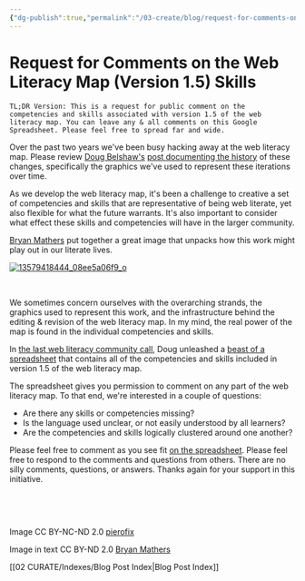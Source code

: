 ```yaml
---
{"dg-publish":true,"permalink":"/03-create/blog/request-for-comments-on-the-web-literacy-map-version-1-5-skills/","title":"Request for Comments on the Web Literacy Map (Version 1.5) Skills","tags":["webliteracy"]}
---
```


# Request for Comments on the Web Literacy Map (Version 1.5) Skills

```
TL;DR Version: This is a request for public comment on the competencies and skills associated with version 1.5 of the web literacy map. You can leave any & all comments on this Google Spreadsheet. Please feel free to spread far and wide.
```

Over the past two years we've been busy hacking away at the web literacy map. Please review [Doug Belshaw's](https://twitter.com/dajbelshaw/) [post documenting the history](http://dougbelshaw.com/blog/2015-02-09/two-years-of-weblitmap/) of these changes, specifically the graphics we've used to represent these iterations over time.

As we develop the web literacy map, it's been a challenge to creative a set of competencies and skills that are representative of being web literate, yet also flexible for what the future warrants. It's also important to consider what effect these skills and competencies will have in the larger community.

[Bryan Mathers](https://twitter.com/bryanmmathers) put together a great image that unpacks how this work might play out in our literate lives.

[![13579418444_08ee5a06f9_o](images/13579418444_08ee5a06f9_o-300x225.png)](http://wiobyrne.com/wp-content/uploads/2015/02/13579418444_08ee5a06f9_o.png)

 

We sometimes concern ourselves with the overarching strands, the graphics used to represent this work, and the infrastructure behind the editing & revision of the web literacy map. In my mind, the real power of the map is found in the individual competencies and skills.

In [the last web literacy community call](http://webliteracy.tumblr.com/post/110888290629/weblitmap-12feb15), Doug unleashed a [beast of a spreadsheet](https://docs.google.com/spreadsheets/d/19aSAD0J3Ex0EKYJ4xtQVqB1harG9-p9TVqZrHz_wHxE/edit#gid=0) that contains all of the competencies and skills included in version 1.5 of the web literacy map.

The spreadsheet gives you permission to comment on any part of the web literacy map. To that end, we're interested in a couple of questions:

- Are there any skills or competencies missing?
- Is the language used unclear, or not easily understood by all learners?
- Are the competencies and skills logically clustered around one another?

Please feel free to comment as you see fit [on the spreadsheet](https://docs.google.com/spreadsheets/d/19aSAD0J3Ex0EKYJ4xtQVqB1harG9-p9TVqZrHz_wHxE/edit#gid=0). Please feel free to respond to the comments and questions from others. There are no silly comments, questions, or answers. Thanks again for your support in this initiative.

 

 

Image CC BY-NC-ND 2.0 [pierofix](https://www.flickr.com/photos/pierofix/3547550101/in/photolist-6pu83V-owJK7U-5vX8Av-bFb7kQ-6Kv9nZ-gPPWoC-9aoRYz-pomQxF-cbUwKb-fyh3T1-a1tPe6-7jFo6f-hcQUfr-cZd1g3-ovk8m1-c4Yjo3-cm8Sn-ppyLnq-pKUVvY-2NgXKD-nuahkk-asy5XU-3bcw58-nLXJKz-bFTd3-dNE2A6-dNWeNL-2SvPH-5HuK7k-c3SYoW-59Fqaw-eKsmuG-eKsmmG-eKfWmV-eKfWk8-4soj2a-oR69Ar-5dpkHh-r2GAEs-6zxqWJ-9xoeDx-eKsmzL-eKfWzc-eKsmyQ-eKsmyh-eKfWwH-eKsmwA-eKfWvH-eKfWt4-eKsmrE)

Image in text CC BY-ND 2.0 [Bryan Mathers](https://www.flickr.com/photos/122135325@N06/13579418444/)

[[02 CURATE/Indexes/Blog Post Index\|Blog Post Index]]